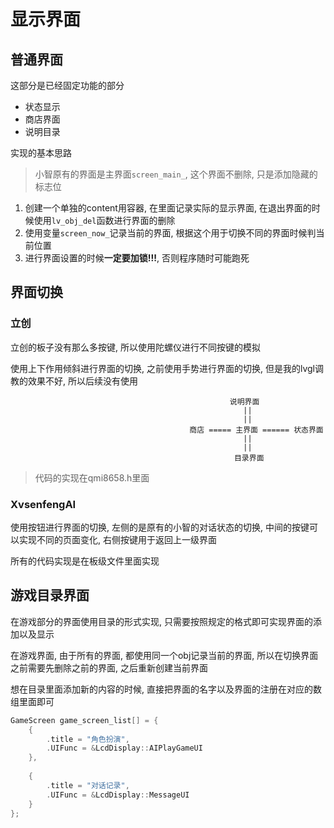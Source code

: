 # 显示界面

## 普通界面

这部分是已经固定功能的部分

+ 状态显示
+ 商店界面
+ 说明目录

实现的基本思路

> 小智原有的界面是主界面`screen_main_`, 这个界面不删除, 只是添加隐藏的标志位

1. 创建一个单独的content用容器, 在里面记录实际的显示界面, 在退出界面的时候使用`lv_obj_del`函数进行界面的删除
2. 使用变量`screen_now_`记录当前的界面, 根据这个用于切换不同的界面时候判当前位置
3. 进行界面设置的时候**一定要加锁!!!**, 否则程序随时可能跑死

## 界面切换

### 立创

立创的板子没有那么多按键, 所以使用陀螺仪进行不同按键的模拟

使用上下作用倾斜进行界面的切换, 之前使用手势进行界面的切换, 但是我的lvgl调教的效果不好, 所以后续没有使用

```
												 说明界面
													||
													||
										商店 ===== 主界面 ====== 状态界面
													||
													||
												  目录界面
```

> 代码的实现在qmi8658.h里面

### XvsenfengAI

使用按钮进行界面的切换, 左侧的是原有的小智的对话状态的切换, 中间的按键可以实现不同的页面变化, 右侧按键用于返回上一级界面

所有的代码实现是在板级文件里面实现

## 游戏目录界面

在游戏部分的界面使用目录的形式实现, 只需要按照规定的格式即可实现界面的添加以及显示

在游戏界面, 由于所有的界面, 都使用同一个obj记录当前的界面, 所以在切换界面之前需要先删除之前的界面, 之后重新创建当前界面

想在目录里面添加新的内容的时候, 直接把界面的名字以及界面的注册在对应的数组里面即可

```c
GameScreen game_screen_list[] = {
    {
        .title = "角色扮演",
        .UIFunc = &LcdDisplay::AIPlayGameUI
    },
    
    {
        .title = "对话记录",
        .UIFunc = &LcdDisplay::MessageUI
    }
};
```



